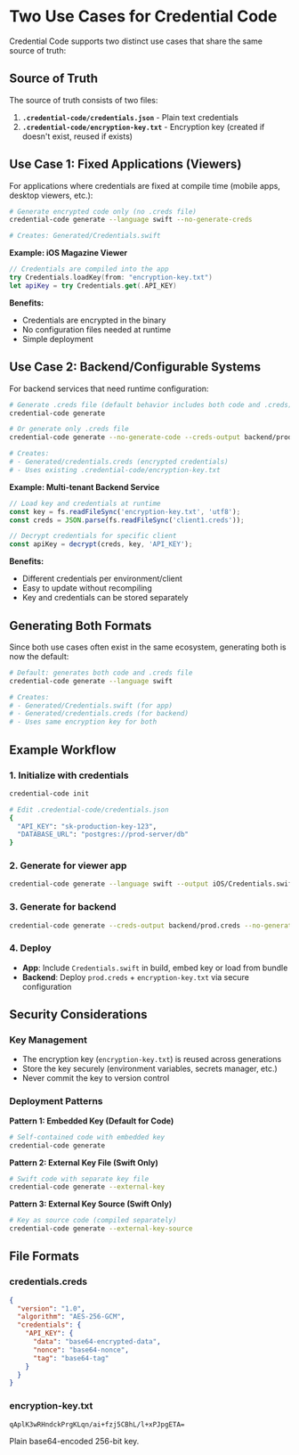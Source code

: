 # Two Use Cases for Credential Code

Credential Code supports two distinct use cases that share the same source of truth:

## Source of Truth

The source of truth consists of two files:
1. **`.credential-code/credentials.json`** - Plain text credentials
2. **`.credential-code/encryption-key.txt`** - Encryption key (created if doesn't exist, reused if exists)

## Use Case 1: Fixed Applications (Viewers)

For applications where credentials are fixed at compile time (mobile apps, desktop viewers, etc.):

```bash
# Generate encrypted code only (no .creds file)
credential-code generate --language swift --no-generate-creds

# Creates: Generated/Credentials.swift
```

**Example: iOS Magazine Viewer**
```swift
// Credentials are compiled into the app
try Credentials.loadKey(from: "encryption-key.txt")
let apiKey = try Credentials.get(.API_KEY)
```

**Benefits:**
- Credentials are encrypted in the binary
- No configuration files needed at runtime
- Simple deployment

## Use Case 2: Backend/Configurable Systems

For backend services that need runtime configuration:

```bash
# Generate .creds file (default behavior includes both code and .creds)
credential-code generate

# Or generate only .creds file
credential-code generate --no-generate-code --creds-output backend/prod.creds

# Creates: 
# - Generated/credentials.creds (encrypted credentials)
# - Uses existing .credential-code/encryption-key.txt
```

**Example: Multi-tenant Backend Service**
```javascript
// Load key and credentials at runtime
const key = fs.readFileSync('encryption-key.txt', 'utf8');
const creds = JSON.parse(fs.readFileSync('client1.creds'));

// Decrypt credentials for specific client
const apiKey = decrypt(creds, key, 'API_KEY');
```

**Benefits:**
- Different credentials per environment/client
- Easy to update without recompiling
- Key and credentials can be stored separately

## Generating Both Formats

Since both use cases often exist in the same ecosystem, generating both is now the default:

```bash
# Default: generates both code and .creds file
credential-code generate --language swift

# Creates:
# - Generated/Credentials.swift (for app)
# - Generated/credentials.creds (for backend)
# - Uses same encryption key for both
```

## Example Workflow

### 1. Initialize with credentials
```bash
credential-code init

# Edit .credential-code/credentials.json
{
  "API_KEY": "sk-production-key-123",
  "DATABASE_URL": "postgres://prod-server/db"
}
```

### 2. Generate for viewer app
```bash
credential-code generate --language swift --output iOS/Credentials.swift --no-generate-creds
```

### 3. Generate for backend
```bash
credential-code generate --creds-output backend/prod.creds --no-generate-code
```

### 4. Deploy
- **App**: Include `Credentials.swift` in build, embed key or load from bundle
- **Backend**: Deploy `prod.creds` + `encryption-key.txt` via secure configuration

## Security Considerations

### Key Management
- The encryption key (`encryption-key.txt`) is reused across generations
- Store the key securely (environment variables, secrets manager, etc.)
- Never commit the key to version control

### Deployment Patterns

**Pattern 1: Embedded Key (Default for Code)**
```bash
# Self-contained code with embedded key
credential-code generate
```

**Pattern 2: External Key File (Swift Only)**
```bash
# Swift code with separate key file
credential-code generate --external-key
```

**Pattern 3: External Key Source (Swift Only)**
```bash
# Key as source code (compiled separately)
credential-code generate --external-key-source
```

## File Formats

### credentials.creds
```json
{
  "version": "1.0",
  "algorithm": "AES-256-GCM",
  "credentials": {
    "API_KEY": {
      "data": "base64-encrypted-data",
      "nonce": "base64-nonce",
      "tag": "base64-tag"
    }
  }
}
```

### encryption-key.txt
```
qAplK3wRHndckPrgKLqn/ai+fzj5CBhL/l+xPJpgETA=
```

Plain base64-encoded 256-bit key.